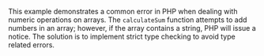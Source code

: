 This example demonstrates a common error in PHP when dealing with numeric operations on arrays. The `calculateSum` function attempts to add numbers in an array; however, if the array contains a string, PHP will issue a notice. The solution is to implement strict type checking to avoid type related errors.